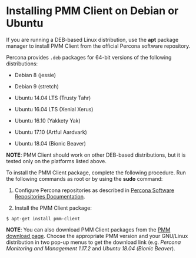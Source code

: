 # Installing PMM Client on Debian or Ubuntu

If you are running a DEB-based Linux distribution, use the **apt** package
manager to install PMM Client from the official Percona software repository.

Percona provides `.deb` packages for 64-bit versions of the following
distributions:


* Debian 8 (jessie)


* Debian 9 (stretch)


* Ubuntu 14.04 LTS (Trusty Tahr)


* Ubuntu 16.04 LTS (Xenial Xerus)


* Ubuntu 16.10 (Yakkety Yak)


* Ubuntu 17.10 (Artful Aardvark)


* Ubuntu 18.04 (Bionic Beaver)

**NOTE**: PMM Client should work on other DEB-based distributions, but it is tested
only on the platforms listed above.

To install the PMM Client package, complete the following
procedure. Run the following commands as root or by using the **sudo** command:


1. Configure Percona repositories as described in [Percona Software
Repositories Documentation](https://www.percona.com/doc/percona-repo-config/index.html).


2. Install the PMM Client package:

```
$ apt-get install pmm-client
```

**NOTE**: You can also download PMM Client packages from the [PMM download page](https://www.percona.com/downloads/pmm/).
Choose the appropriate PMM version and your GNU/Linux distribution in
two pop-up menus to get the download link (e.g. *Percona Monitoring and Management 1.17.2* and *Ubuntu 18.04 (Bionic Beaver*).

<!-- -*- mode: rst -*- -->
<!-- Tips (tip) -->
<!-- Abbreviations (abbr) -->
<!-- Docker commands (docker) -->
<!-- Graphical interface elements (gui) -->
<!-- Options and parameters (opt) -->
<!-- pmm-admin commands (pmm-admin) -->
<!-- SQL commands (sql) -->
<!-- PMM Dashboards (dbd) -->
<!-- * Text labels -->
<!-- Special headings (h) -->
<!-- Status labels (status) -->

